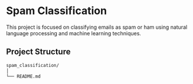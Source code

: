 # Spam Classification

This project is focused on classifying emails as spam or ham using natural language processing and machine learning techniques.

## Project Structure

```bash
spam_classification/
│
└── README.md
